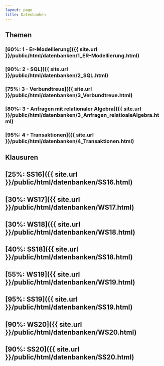```yaml
---
layout: page
title: Datenbanken
---
```


## Themen
### [60%: 1 - Er-Modellierung]({{ site.url }}/public/html/datenbanken/1_ER-Modellierung.html)
### [90%: 2 - SQL]({{ site.url }}/public/html/datenbanken/2_SQL.html)
### [75%: 3 - Verbundtreue]({{ site.url }}/public/html/datenbanken/3_Verbundtreue.html)
### [80%: 3 - Anfragen mit relationaler Algebra]({{ site.url }}/public/html/datenbanken/3_Anfragen_relatioaleAlgebra.html)
### [95%: 4 - Transaktionen]({{ site.url }}/public/html/datenbanken/4_Transaktionen.html)

## Klausuren
## [25%: SS16]({{ site.url }}/public/html/datenbanken/SS16.html)
## [30%: WS17]({{ site.url }}/public/html/datenbanken/WS17.html)
## [30%: WS18]({{ site.url }}/public/html/datenbanken/WS18.html)
## [40%: SS18]({{ site.url }}/public/html/datenbanken/SS18.html)
## [55%: WS19]({{ site.url }}/public/html/datenbanken/WS19.html)
## [95%: SS19]({{ site.url }}/public/html/datenbanken/SS19.html)
## [90%: WS20]({{ site.url }}/public/html/datenbanken/WS20.html)
## [90%: SS20]({{ site.url }}/public/html/datenbanken/SS20.html)
